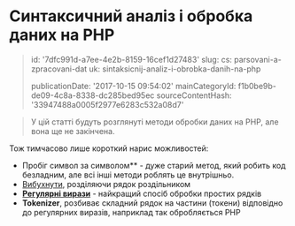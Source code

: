 Синтаксичний аналіз і обробка даних на PHP
==========================================

> id: '7dfc991d-a7ee-4e2b-8159-16cef1d27483'
> slug:
> 	cs: parsovani-a-zpracovani-dat
> 	uk: sintaksicnij-analiz-i-obrobka-danih-na-php
> 
> publicationDate: '2017-10-15 09:54:02'
> mainCategoryId: f1b0be9b-de09-4c8a-8338-dc285bed95ec
> sourceContentHash: '33947488a0005f2977e6283c532a08d7'

> У цій статті будуть розглянуті методи обробки даних на PHP, але вона ще не закінчена.

Тож тимчасово лише короткий нарис можливостей:

- Пробіг символ за символом** - дуже старий метод, який робить код безладним, але всі інші методи роблять це внутрішньо.
- <a href="/explode">Вибухнути</a>, розділяючи рядок роздільником
- <a href="/regex">**Регулярні вирази**</a> - найкращий спосіб обробки простих рядків
- **Tokenizer**, розбиває складний рядок на частини (токени) відповідно до регулярних виразів, наприклад так обробляється PHP
